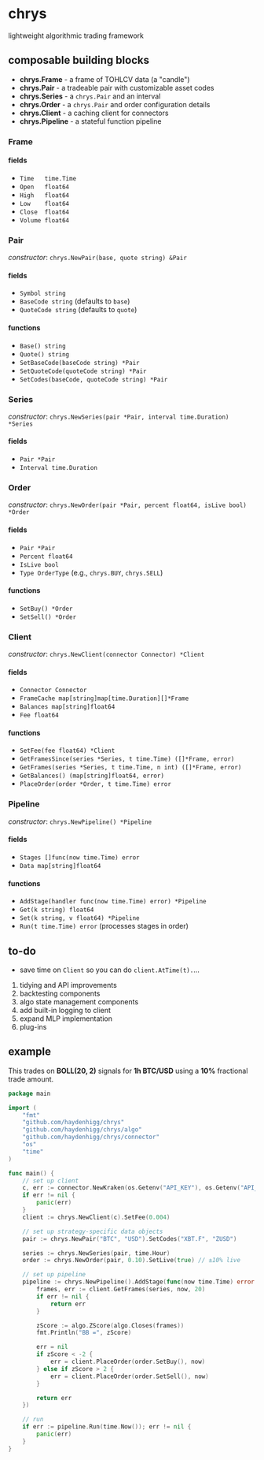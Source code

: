 # chrys
lightweight algorithmic trading framework

## composable building blocks
- **chrys.Frame** - a frame of TOHLCV data (a "candle")
- **chrys.Pair** - a tradeable pair with customizable asset codes
- **chrys.Series** - a `chrys.Pair` and an interval
- **chrys.Order** - a `chrys.Pair` and order configuration details
- **chrys.Client** - a caching client for connectors
- **chrys.Pipeline** - a stateful function pipeline

### Frame
#### fields
- `Time   time.Time`
- `Open   float64`
- `High   float64`
- `Low    float64`
- `Close  float64`
- `Volume float64`

### Pair
*constructor*: `chrys.NewPair(base, quote string) &Pair`

#### fields
- `Symbol string`
- `BaseCode string` (defaults to `base`)
- `QuoteCode string` (defaults to `quote`)

#### functions
- `Base() string`
- `Quote() string`
- `SetBaseCode(baseCode string) *Pair`
- `SetQuoteCode(quoteCode string) *Pair`
- `SetCodes(baseCode, quoteCode string) *Pair`

### Series
*constructor*: `chrys.NewSeries(pair *Pair, interval time.Duration) *Series`

#### fields
- `Pair *Pair`
- `Interval time.Duration`

### Order
*constructor*: `chrys.NewOrder(pair *Pair, percent float64, isLive bool) *Order`

#### fields
- `Pair *Pair`
- `Percent float64`
- `IsLive bool`
- `Type OrderType` (e.g., `chrys.BUY`, `chrys.SELL`)

#### functions
- `SetBuy() *Order`
- `SetSell() *Order`

### Client
*constructor*: `chrys.NewClient(connector Connector) *Client`

#### fields
- `Connector Connector`
- `FrameCache map[string]map[time.Duration][]*Frame`
- `Balances map[string]float64`
- `Fee float64`

#### functions
- `SetFee(fee float64) *Client`
- `GetFramesSince(series *Series, t time.Time) ([]*Frame, error)`
- `GetFrames(series *Series, t time.Time, n int) ([]*Frame, error)`
- `GetBalances() (map[string]float64, error)`
- `PlaceOrder(order *Order, t time.Time) error`

### Pipeline
*constructor*: `chrys.NewPipeline() *Pipeline`

#### fields
- `Stages []func(now time.Time) error`
- `Data map[string]float64`

#### functions
- `AddStage(handler func(now time.Time) error) *Pipeline`
- `Get(k string) float64`
- `Set(k string, v float64) *Pipeline`
- `Run(t time.Time) error` (processes stages in order)

## to-do
- save time on `Client` so you can do `client.AtTime(t).`...

1. tidying and API improvements
2. backtesting components
3. algo state management components
5. add built-in logging to client
6. expand MLP implementation
6. plug-ins

## example
This trades on **BOLL(20, 2)** signals for **1h BTC/USD** using a **10%** fractional trade amount.

```go
package main

import (
	"fmt"
	"github.com/haydenhigg/chrys"
	"github.com/haydenhigg/chrys/algo"
	"github.com/haydenhigg/chrys/connector"
	"os"
	"time"
)

func main() {
	// set up client
	c, err := connector.NewKraken(os.Getenv("API_KEY"), os.Getenv("API_SECRET"))
	if err != nil {
		panic(err)
	}
	client := chrys.NewClient(c).SetFee(0.004)

	// set up strategy-specific data objects
	pair := chrys.NewPair("BTC", "USD").SetCodes("XBT.F", "ZUSD")

	series := chrys.NewSeries(pair, time.Hour)
	order := chrys.NewOrder(pair, 0.10).SetLive(true) // ±10% live

	// set up pipeline
	pipeline := chrys.NewPipeline().AddStage(func(now time.Time) error {
		frames, err := client.GetFrames(series, now, 20)
		if err != nil {
			return err
		}

		zScore := algo.ZScore(algo.Closes(frames))
		fmt.Println("BB =", zScore)

		err = nil
		if zScore < -2 {
			err = client.PlaceOrder(order.SetBuy(), now)
		} else if zScore > 2 {
			err = client.PlaceOrder(order.SetSell(), now)
		}

		return err
	})

	// run
	if err := pipeline.Run(time.Now()); err != nil {
		panic(err)
	}
}
```
